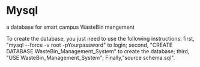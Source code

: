 # Mysql
a database for smart campus WasteBin mangement

To create the database, you just need to use the following instructions:
first, "mysql --force -v root -pYourpassword" to login;
second, "CREATE DATABASE WasteBin_Management_System" to create the database;
third, "USE WasteBin_Management_System";
Finally,"source schema.sql".
